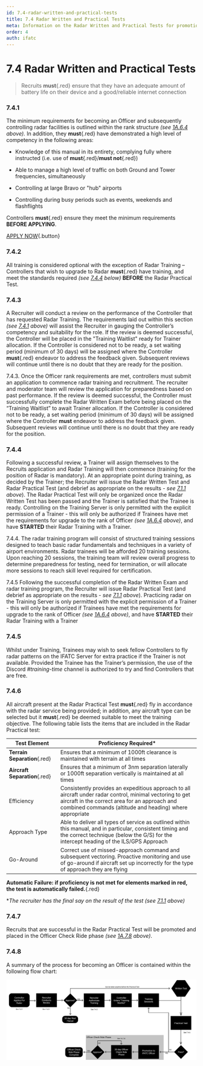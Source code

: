 ```yaml
---
id: 7.4-radar-written-and-practical-tests
title: 7.4 Radar Written and Practical Tests
meta: Information on the Radar Written and Practical Tests for promotion to Officer in IFATC.
order: 4
auth: ifatc
---
```


# 7.4 Radar Written and Practical Tests



> Recruits **must**{.red} ensure that they have an adequate amount of battery life on their device and a good/reliable internet connection



### 7.4.1    

The minimum requirements for becoming an Officer and subsequently controlling radar facilities is outlined within the rank structure *(see [1A.6.4](/guide/atc-manual/1a.-administration/1a.6-rank-structure#1a.6.4) above).* In addition, they **must**{.red} have demonstrated a high level of competency in the following areas:

 

 -    Knowledge of this manual in its entirety, complying fully where instructed (i.e. use of **must**{.red}/**must not**{.red})

 -    Able to manage a high level of traffic on both Ground and Tower frequencies, simultaneously

 -    Controlling at large Bravo or "hub" airports

 -    Controlling during busy periods such as events, weekends and flashflights



Controllers **must**{.red} ensure they meet the minimum requirements **BEFORE APPLYING**.



[APPLY NOW](/joinatc){.button}



### 7.4.2    

All training is considered optional with the exception of Radar Training – Controllers that wish to upgrade to Radar **must**{.red} have training, and meet the standards required *(see [7.4.4](/guide/atc-manual/7.-recruitment-and-training/7.4-radar-written-and-practical-tests#7.4.4) below)* **BEFORE** the Radar Practical Test.



### 7.4.3

A Recruiter will conduct a review on the performance of the Controller that has requested Radar Training. The requirements laid out within this section *(see [7.4.1](/guide/atc-manual/7.-recruitment-and-training/7.4-radar-written-and-practical-tests#7.4.1) above)* will assist the Recruiter in gauging the Controller’s competency and suitability for the role. If the review is deemed successful, the Controller will be placed in the "Training Waitlist" ready for Trainer allocation. If the Controller is considered not to be ready, a set waiting period (minimum of 30 days) will be assigned where the Controller **must**{.red} endeavor to address the feedback given. Subsequent reviews will continue until there is no doubt that they are ready for the position.



7.4.3. Once the Officer rank requirements are met, controllers must submit an application to commence radar training and recruitment. The recruiter and moderator team will review the application for preparedness based on past performance. If the review is deemed successful, the Controller must successfully complete the Radar Written Exam before being placed on the “Training Waitlist” to await Trainer allocation. If the Controller is considered not to be ready, a set waiting period (minimum of 30 days) will be assigned where the Controller **must** endeavor to address the feedback given. Subsequent reviews will continue until there is no doubt that they are ready for the position. 



### 7.4.4    

Following a successful review, a Trainer will assign themselves to the Recruits application and Radar Training will then commence (training for the position of Radar is mandatory). At an appropriate point during training, as decided by the Trainer; the Recruiter will issue the Radar Written Test and Radar Practical Test (and debrief as appropriate on the results - *see [7.1.1](/guide/atc-manual/7.-recruitment-and-training/7.1-overview#7.1.1) above*). The Radar Practical Test will only be organized once the Radar Written Test has been passed and the Trainer is satisfied that the Trainee is ready. Controlling on the Training Server is only permitted with the explicit permission of a Trainer - this will only be authorized if Trainees have met the requirements for upgrade to the rank of Officer *(see [1A.6.4](/guide/atc-manual/1a.-administration/1a.6-rank-structure#1a.6.4) above)*, and have **STARTED** their Radar Training with a Trainer.



7.4.4. The radar training program will consist of structured training sessions designed to teach basic radar fundamentals and techniques in a variety of airport environments. Radar trainees will be afforded 20 training sessions. Upon reaching 20 sessions, the training team will review overall progress to determine preparedness for testing, need for termination, or will allocate more sessions to reach skill level required for certification.



7.4.5 Following the successful completion of the Radar Written Exam and radar training program, the Recruiter will issue Radar Practical Test (and debrief as appropriate on the results - *see* *[7.1.1](https://infiniteflight.com/guide/atc-manual/7.-recruitment-and-training/7.1-overview#7.1.1)* *above*). Practicing radar on the Training Server is only permitted with the explicit permission of a Trainer - this will only be authorized if Trainees have met the requirements for upgrade to the rank of Officer *(see* *[1A.6.4](https://infiniteflight.com/guide/atc-manual/1a.-administration/1a.6-rank-structure#1a.6.4)* *above)*, and have **STARTED** their Radar Training with a Trainer



### 7.4.5    

Whilst under Training, Trainees may wish to seek fellow Controllers to fly radar patterns on the IFATC Server for extra practice if the Trainer is not available. Provided the Trainee has the Trainer’s permission, the use of the Discord *#training-time* channel is authorized to try and find Controllers that are free.



### 7.4.6    

All aircraft present at the Radar Practical Test **must**{.red} fly in accordance with the radar service being provided; in addition, any aircraft type can be selected but it **must**{.red} be deemed suitable to meet the training objective. The following table lists the items that are included in the Radar Practical test:

 

| Test Element                   | Proficiency Required*                                        |
| ------------------------------ | ------------------------------------------------------------ |
| **Terrain  Separation**{.red}  | Ensures that a minimum of 1000ft clearance is maintained with terrain at all times |
| **Aircraft  Separation**{.red} | Ensures that a minimum of 3nm separation laterally or 1000ft separation vertically is maintained at all times |
| Efficiency                     | Consistently provides an expeditious approach to all aircraft under radar control, minimal vectoring to get aircraft in the correct area for an approach and combined commands (altitude and heading)  where appropriate |
| Approach Type                  | Able to deliver all types of service as outlined within this manual, and in particular, consistent timing and the correct technique (below the G/S) for the intercept heading of the ILS/GPS Approach |
| Go-Around                      | Correct use of missed-approach command and subsequent vectoring. Proactive monitoring and use of go-around if aircraft set up incorrectly for the type of approach they are flying |

**Automatic Failure: if proficiency is not met for elements marked in red, the test is automatically failed.**{.red} 

**The recruiter has the final say on the result of the test (see [7.1.1](/guide/atc-manual/7.-recruitment-and-training/7.1-overview#7.1.1) above)*

 

### 7.4.7    

Recruits that are successful in the Radar Practical Test will be promoted and placed in the Officer Check Ride phase *(see [1A.7.8](/guide/atc-manual/1a.-administration/1a.7-check-ride-process#1a.7.8) above)*.



### 7.4.8    

A summary of the process for becoming an Officer is contained within the following flow chart:

![Image 7.4.8.1 - Radar Recruitment Flowchart](_images/manual/graphics/radar-recruitment-v2.svg)
